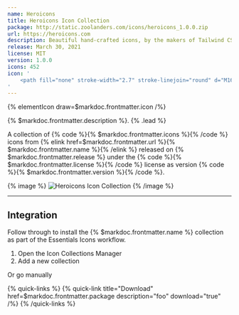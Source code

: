 ```yaml
---
name: Heroicons
title: Heroicons Icon Collection
package: http://static.zoolanders.com/icons/heroicons_1.0.0.zip
url: https://heroicons.com
description: Beautiful hand-crafted icons, by the makers of Tailwind CSS.
release: March 30, 2021
license: MIT
version: 1.0.0
icons: 452
icon: '
    <path fill="none" stroke-width="2.7" stroke-linejoin="round" d="M16 4.542a23.241 23.241 0 0013.713 4.83c.189 1.083.287 2.198.287 3.338 0 8.825-5.915 16.274-14 18.589C7.915 28.984 2 21.535 2 12.71c0-1.14.098-2.256.287-3.34A23.238 23.238 0 0016 4.543v-.001z" transform="matrix(.893 0 0 .89582 .712 -1.054)"/>
'
---
```


{% elementIcon draw=$markdoc.frontmatter.icon /%}

{% $markdoc.frontmatter.description %}. {% .lead %}

A collection of {% code %}{% $markdoc.frontmatter.icons %}{% /code %} icons from {% elink href=$markdoc.frontmatter.url %}{% $markdoc.frontmatter.name %}{% /elink %} released on {% $markdoc.frontmatter.release %} under the {% code %}{% $markdoc.frontmatter.license %}{% /code %} license as version {% code %}{% $markdoc.frontmatter.version %}{% /code %}.

{% image %}
![Heroicons Icon Collection](/assets/ytp/icons/collection-Heroicons.webp)
{% /image %}

---

## Integration

Follow through to install the {% $markdoc.frontmatter.name %} collection as part of the Essentials Icons workflow.


1. Open the Icon Collections Manager
1. Add a new collection

Or go manually

{% quick-links %}
    {% quick-link title="Download" href=$markdoc.frontmatter.package description="foo" download="true" /%}
{% /quick-links %}
